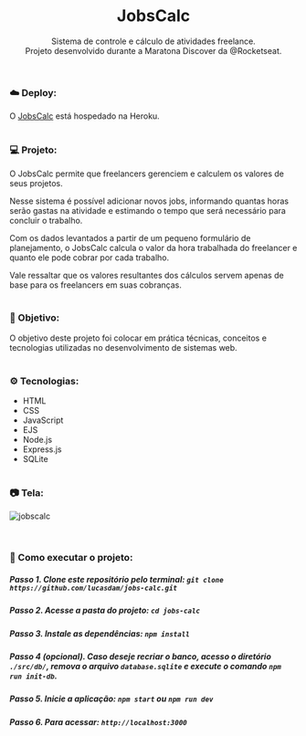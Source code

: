 <h1 align="center">JobsCalc</h1>
<p align="center"> Sistema de controle e cálculo de atividades freelance. <br/> Projeto desenvolvido durante a Maratona Discover da @Rocketseat.</p> <br />


### ☁️ Deploy:
O <a href="https://jobscalc-lucasdam.herokuapp.com/">JobsCalc</a> está hospedado na Heroku.
<br /> <br />

### 💻 Projeto:
O JobsCalc permite que freelancers gerenciem e calculem os valores de seus projetos.

Nesse sistema é possível adicionar novos jobs, informando quantas horas serão gastas na atividade e estimando o tempo que será necessário para concluir o trabalho.

Com os dados levantados a partir de um pequeno formulário de planejamento, o JobsCalc calcula o valor da hora trabalhada do freelancer e quanto ele pode cobrar por cada trabalho.

Vale ressaltar que os valores resultantes dos cálculos servem apenas de base para os freelancers em suas cobranças.
<br /> <br />

### 🎯 Objetivo:
O objetivo deste projeto foi colocar em prática técnicas, conceitos e tecnologias utilizadas no desenvolvimento de sistemas web.
<br /> <br />

### ⚙️ Tecnologias:
- HTML
- CSS
- JavaScript
- EJS
- Node.js
- Express.js
- SQLite
<br /> <br />

### 📷 Tela:
![jobscalc](https://user-images.githubusercontent.com/54273070/160216936-fe388d7c-a8da-482a-853f-0b2af4e14da2.gif)

<br />

### 📂 Como executar o projeto:

##### Passo 1. Clone este repositório pelo terminal: `git clone https://github.com/lucasdam/jobs-calc.git`

##### Passo 2. Acesse a pasta do projeto: `cd jobs-calc`

##### Passo 3. Instale as dependências: `npm install`

##### Passo 4 (opcional). Caso deseje recriar o banco, acesso o diretório `./src/db/`, remova o arquivo `database.sqlite` e execute o comando `npm run init-db`. 

##### Passo 5. Inicie a aplicação: `npm start` ou `npm run dev`

##### Passo 6. Para acessar: `http://localhost:3000`